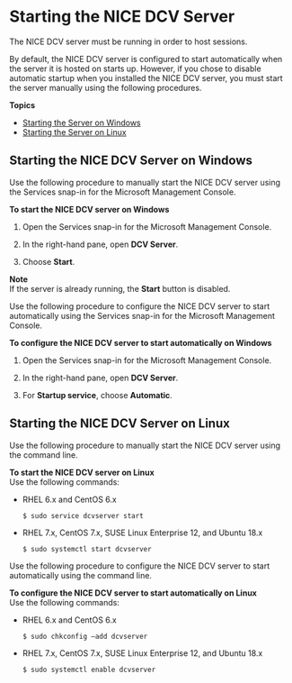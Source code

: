 # Starting the NICE DCV Server<a name="manage-start"></a>

The NICE DCV server must be running in order to host sessions\.

By default, the NICE DCV server is configured to start automatically when the server it is hosted on starts up\. However, if you chose to disable automatic startup when you installed the NICE DCV server, you must start the server manually using the following procedures\.

**Topics**
+ [Starting the Server on Windows](#manage-start-windows)
+ [Starting the Server on Linux](#manage-start-linux)

## Starting the NICE DCV Server on Windows<a name="manage-start-windows"></a>

Use the following procedure to manually start the NICE DCV server using the Services snap\-in for the Microsoft Management Console\.

**To start the NICE DCV server on Windows**

1. Open the Services snap\-in for the Microsoft Management Console\.

1. In the right\-hand pane, open **DCV Server**\.

1. Choose **Start**\.

**Note**  
If the server is already running, the **Start** button is disabled\.

Use the following procedure to configure the NICE DCV server to start automatically using the Services snap\-in for the Microsoft Management Console\.

**To configure the NICE DCV server to start automatically on Windows**

1. Open the Services snap\-in for the Microsoft Management Console\.

1. In the right\-hand pane, open **DCV Server**\.

1. For **Startup service**, choose **Automatic**\.

## Starting the NICE DCV Server on Linux<a name="manage-start-linux"></a>

Use the following procedure to manually start the NICE DCV server using the command line\.

**To start the NICE DCV server on Linux**  
Use the following commands:
+ RHEL 6\.x and CentOS 6\.x

  ```
  $ sudo service dcvserver start
  ```
+ RHEL 7\.x, CentOS 7\.x, SUSE Linux Enterprise 12, and Ubuntu 18\.x

  ```
  $ sudo systemctl start dcvserver
  ```

Use the following procedure to configure the NICE DCV server to start automatically using the command line\.

**To configure the NICE DCV server to start automatically on Linux**  
Use the following commands:
+ RHEL 6\.x and CentOS 6\.x

  ```
  $ sudo chkconfig —add dcvserver
  ```
+ RHEL 7\.x, CentOS 7\.x, SUSE Linux Enterprise 12, and Ubuntu 18\.x

  ```
  $ sudo systemctl enable dcvserver
  ```
